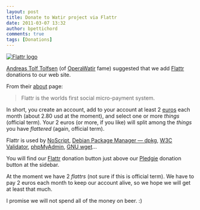 ```yaml
---
layout: post
title: Donate to Watir project via Flattr
date: 2011-03-07 13:32
author: bpettichord
comments: true
tags: [Donations]
---
```

<a href="https://flattr.com/thing/141470/Watir"><img src="http://watir001.files.wordpress.com/2011/03/flattr-logo-thumb.jpg" alt="Flattr logo" title="Flattr logo" /></a>

<a href="http://home.e-tjenesten.org/~ato/">Andreas Tolf Tolfsen</a> (of <a href="http://www.opera.com/developer/tools/operawatir/">OperaWatir</a> fame) suggested that we add <a href="http://flattr.com/">Flattr</a> donations to our web site.
<!--more-->

From their <a href="https://flattr.com/about">about</a> page:

<blockquote>Flattr is the worlds first social micro-payment system.</blockquote>

In short, you create an account, add to your account at least 2 <a href="http://en.wikipedia.org/wiki/Euro">euros</a> each month (about 2.80 usd at the moment), and select one or more <em>things</em> (official term). Your 2 euros (or more, if you like) will split among the <em>things</em> you have <em>flattered</em> (again, official term).

Flattr is used by <a href="https://flattr.com/thing/42724/NoScript">NoScript</a>, <a href="https://flattr.com/thing/29919/Debian-Package-Manager-dpkg">Debian Package Manager — dpkg</a>, <a href="https://flattr.com/thing/65556/W3C-Validator">W3C Validator</a>, <a href="https://flattr.com/thing/56976/phpMyAdmin">phpMyAdmin</a>, <a href="https://flattr.com/thing/85825/GNU-wget">GNU wget</a>...

You will find our <a href="https://flattr.com/thing/141470/Watir">Flattr</a> donation button just above our <a href="http://pledgie.com/campaigns/2982">Pledgie</a> donation button at the sidebar.

At the moment we have 2 <em>flattrs</em> (not sure if this is official term). We have to pay 2 euros each month to keep our account alive, so we hope we will get at least that much.

I promise we will not spend all of the money on beer. :)
